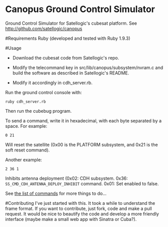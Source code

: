 Canopus Ground Control Simulator
================================

Ground Control Simulator for Satellogic's cubesat platform. See http://github.com/satellogic/canopus

#Requirements
Ruby (developed and tested with Ruby 1.9.3)

#Usage
 * Download the cubesat code from Satellogic's repo.

 * Modify the telecommand key in src/lib/canopus/subsystem/nvram.c and build the software as described in Satellogic's README.
 
 * Modify it accordingly in cdh_server.rb.

Run the ground control console with:

    ruby cdh_server.rb
    
Then run the cubebug program.

To send a command, write it in hexadecimal, with each byte separated by a space.
For example:

    0 21
    
Will reset the satellite (0x00 is the PLATFORM subsystem, and 0x21 is the soft reset command).

Another example:

    2 36 1
    
Inhibits antenna deployment (0x02: CDH subsystem. 0x36: `SS_CMD_CDH_ANTENNA_DEPLOY_INHIBIT` command. 0x01: Set enabled to false.

See [the list of commands](http://github.com/satellogic/canopus/blob/master/src/include/canopus/subsystem/command.h) for more things to do...

#Contributing
I've just started with this. It took a while to understand the frame format. If you want to contribute, just fork, code and make a pull request.
It would be nice to beautify the code and develop a more friendly interface (maybe make a small web app with Sinatra or Cuba?).
